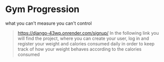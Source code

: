 # Gym Progression
what you can't measure you can't control
>https://django-43wp.onrender.com/signup/
>In the following link you will find the project, where you can create your user, log in and register your weight and calories consumed daily in order to keep track of how your weight behaves according to the calories consumed


